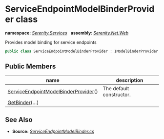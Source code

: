 # ServiceEndpointModelBinderProvider class
**namespace:** *[Serenity.Services](../README.md#serenity.services-namespace)*   **assembly**: *[Serenity.Net.Web](../README.md)*

Provides model binding for service endpoints

```csharp
public class ServiceEndpointModelBinderProvider : IModelBinderProvider
```

## Public Members

| name | description |
| --- | --- |
| [ServiceEndpointModelBinderProvider](ServiceEndpointModelBinderProvider/ServiceEndpointModelBinderProvider.md)() | The default constructor. |
| [GetBinder](ServiceEndpointModelBinderProvider/GetBinder.md)(…) |  |

## See Also

* **Source:** *[ServiceEndpointModelBinder.cs](https://github.com/serenity-is/Serenity/blob/master/src/Serenity.Net.Web/Mvc/ServiceEndpointModelBinder.cs)*